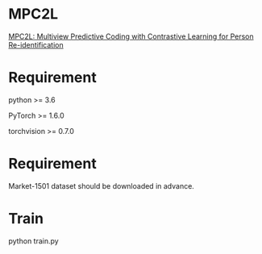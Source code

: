 # MPC2L
[MPC2L: Multiview Predictive Coding with Contrastive Learning for Person Re-identification](https://www.sciencedirect.com/science/article/pii/S0031320322001911)


# Requirement
python >= 3.6

PyTorch >= 1.6.0

torchvision >= 0.7.0

# Requirement
Market-1501 dataset should be downloaded in advance.

# Train
python train.py



